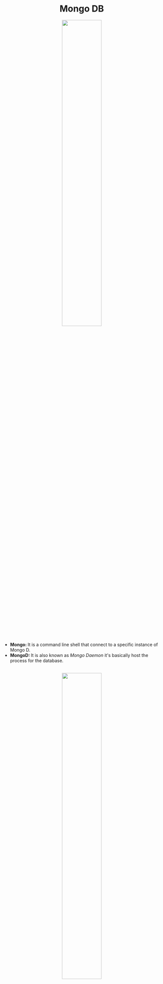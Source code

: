 <h1 align="center">Mongo DB</h1>
<div align="center">
  <img src="https://res.cloudinary.com/hevo/image/upload/f_auto,q_auto/v1644403814/hevo-learn/springboot_MongoDB_configuration_mongodb.jpg?_i=AA" align="center" height=50% width=50%>
</div>
<br>
<ul>
  <li><strong>Mongo: </strong>It is a command line shell that connect to a specific instance of Mongo D.</li>
  <li><strong>MongoD: </strong>It is also known as <em>Mongo Daemon</em> it's basically host the process for the database.</li>
</ul>
<br>
<div align="center">
  <img src="https://user-images.githubusercontent.com/68052449/223647052-8ced9cd1-57ed-4440-a24b-c079cf9d015f.png" align="center" row=50% width=50%>
</div>
<h3>Mongo DB Terminologies</h3>
<ul>
  <li><strong>Database:</strong> It is a set of collections.</li>
  <li><strong>Collections:</strong> It is a set of data. (For SQL it is a kind of table)</li>
  <li><strong>Document (BSON):</strong> It is acted like a row or data stored inside a collections.</li>
  <li><strong>Fields:</strong> It is a set of attributes or columns.</li>
</ul>
<br>
<h3>Commands:</h3>
<ul>
  <li><strong><em>mongosh</em></strong> is used to start the Mongo shell.</li>
  <li>Database</li>
  <ul>
    <li><strong><em>show dbs;</em></strong> is used to view all databases.</li>
    <li><strong><em>use database_name</em></strong> is used to create or switch to new database.</li>
    <li><strong><em>db</em></strong> is use to view currently used database.</li>
    <li><strong><em>db.dropDatabase();</em></strong> is use to delete currently active database.</li>
  </ul>
  <li>Collections</li>
  <ul>
    <li><strong><em>show collections</em></strong> is use to view all collections in currently active database.</li>
    <li><strong><em> db.createCollection("collection_name");</em></strong> is use to create new collection.</li>
    <li><strong><em> db.collection_name.drop()</em></strong> is use to delete collection.</li>
  </ul>
  <li>Enteries Insertions in Database</li>
  <ul>
    <li><strong><em>db.collection_name.insertOne({'name':'Ritik','Branch':'EE'})</em></strong> is use to insert one entry in collection.</li>
    <li><strong><em>db.collection_name.insertMany([{'name':'Ritik','Branch':'EE'},{'name':'Naman','Branch':'CSE'}])</em></strong> is use to insert more than one entries in collection.</li>
    <li>A unique object ID is attach to every object enteries.</li>
    <li><strong><em>db.collection_name.find();</em></strong> is use to view all rows inside the collection.</li>
    <li>We can add different feilds to multiple row enteries.</li>
    <li><strong><em>db.collection_name.find({'name':'Ritik','Branch':'EE'})</em></strong> is use to find the entry whose name is Ritik and Branch is EE.</li>
    <li><strong><em>db.collection_name.findOne({'name':'Ritik','Branch':'EE'})</em></strong> is use to find the first occurance whose name is Ritik and Branch is EE.</li>
    <li><strong><em>db.collection_name.find().limit(5);</em></strong> is use to limit the output upto 5. If there is less than 5 row enteries in collection then it will show all the outputs.</li>
    <li><strong><em>db.collection_name.find().count();</em></strong> is use to show the total number of outputs.</li>
    <li><strong><em>db.collection_name.find().sort({'value':1});</em></strong> is use to sort row enteries in ascending order.(Assume value as feild of enteries)</li>
    <li><strong><em>db.collection_name.find().sort({'value':-1});</em></strong> is use to sort row enteries in descending order.</li>
    <li><strong><em>db.collection_name.remove({'name':'Ritik'});</em></strong> is use to remove rows whose name is Ritik.</li>
    <li><strong><em>db.collection_name.find().sort({'value':{$lt:90}});</em></strong> is use to sort entries whose value is lesser than 90.</li>
    <li><strong><em>db.collection_name.find().sort({'value':{$gt:90}});</em></strong> is use to sort entries whose value is greater than 90.</li>
  </ul>
  <li>Updation</li>
  <ul>
    <li><strong><em>db.collection_name.updateMany({'name':'Ritik'},{$set:{'name':'Ritik', 'Branch':'MCE'}});</em></strong> is use to update entries whose name is Ritik.</li>
    <li><strong>upsert</strong> is false by default. If upsert gets true then if any entries has not been matched then new entry has been inserted.<strong><em>db.collection_name.updateMany({'name':'Ritik'},{$set:{'name':'Ritik', 'Branch':'MCE'}},{upsert:true});</em></strong></li>
    <li><strong><em>db.collection_name.updateMany({'name':'Ritik'},{$inc:{'value':2}});</em></strong> is use to increase value feild by 2.</li>
  </ul>
</ul>
